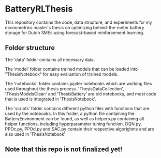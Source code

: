 # BatteryRLThesis

This repository contains the code, data structure, and experiments for my econometrics master's thesis on optimizing behind-the-meter battery storage for Dutch SMEs using forecast-based reinforcement learning.

## Folder structure

The 'data' folder contains all necessary data.  

The 'model' folder contains trained models that can be loaded into "ThesisNotebook" for easy evaluation of trained models.  

The 'notebooks' folder contains jupiter notebooks which are working files used throughout the thesis process. 'ThesisDataCollection', 'ThesisModelsClean' and 'ThesisBattery' are old notebooks, and most code that is used is integrated in 'ThesisNotebook'. 

The 'scripts' folder contains different python files with functions that are used by the notebooks. In this folder, a python file containing the BatteryEnvironment can be found, as well as helpers.py containing all helper functions, including hyperparameter tuning function. DQN.py, PPOc.py, PPOd.py and SAC.py contain their respective algorighms and are also used in 'ThesisNotebook'  

## Note that this repo is not finalized yet!